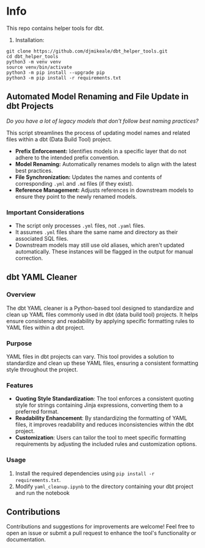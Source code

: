 # Info

This repo contains helper tools for dbt.

1. Installation:

```shell
git clone https://github.com/djmikeale/dbt_helper_tools.git
cd dbt_helper_tools
python3 -m venv venv
source venv/bin/activate
python3 -m pip install --upgrade pip
python3 -m pip install -r requirements.txt
```

## Automated Model Renaming and File Update in dbt Projects

*Do you have a lot of legacy models that don't follow best naming practices?*

This script streamlines the process of updating model names and related files within a dbt (Data Build Tool) project.

- **Prefix Enforcement:** Identifies models in a specific layer that do not adhere to the intended prefix convention.
- **Model Renaming:** Automatically renames models to align with the latest best practices.
- **File Synchronization:** Updates the names and contents of corresponding `.yml` and `.md` files (if they exist).
- **Reference Management:** Adjusts references in downstream models to ensure they point to the newly renamed models.

### Important Considerations

- The script only processes `.yml` files, not `.yaml` files.
- It assumes `.yml` files share the same name and directory as their associated SQL files.
- Downstream models may still use old aliases, which aren't updated automatically. These instances will be flagged in the output for manual correction.

## dbt YAML Cleaner

### Overview

The dbt YAML cleaner is a Python-based tool designed to standardize and clean up YAML files commonly used in dbt (data build tool) projects. It helps ensure consistency and readability by applying specific formatting rules to YAML files within a dbt project.

### Purpose

YAML files in dbt projects can vary. This tool provides a solution to standardize and clean up these YAML files, ensuring a consistent formatting style throughout the project.

### Features

- **Quoting Style Standardization**: The tool enforces a consistent quoting style for strings containing Jinja expressions, converting them to a preferred format.
- **Readability Enhancement**: By standardizing the formatting of YAML files, it improves readability and reduces inconsistencies within the dbt project.
- **Customization**: Users can tailor the tool to meet specific formatting requirements by adjusting the included rules and customization options.

### Usage

1. Install the required dependencies using `pip install -r requirements.txt`.
2. Modify `yaml_cleanup.ipynb` to the directory containing your dbt project and run the notebook

## Contributions

Contributions and suggestions for improvements are welcome! Feel free to open an issue or submit a pull request to enhance the tool's functionality or documentation.
